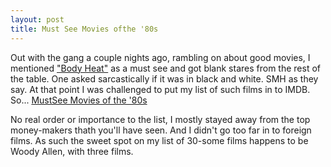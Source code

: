 ```yaml
---
layout: post
title: Must See Movies ofthe '80s
---
```

Out with the gang a couple nights ago, rambling on about good movies, I mentioned ["Body Heat"](http://www.imdb.com/title/tt0082089/combined)
as a must see and got blank stares from
the rest of the table. One asked sarcastically if it was in black and white. SMH as they say. At that point I was challenged to put
my list of such films in to IMDB. So... [MustSee Movies of the '80s](http://www.imdb.com/list/ls020038897/)

No real order or importance to the list, I mostly stayed away from the top money-makers thath you'll have seen. And I didn't go too far
in to foreign films. As such the sweet spot on my list of 30-some films happens to be Woody Allen, with three films.
